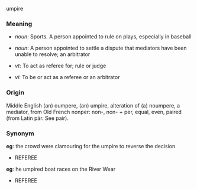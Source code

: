 umpire
### Meaning
+ _noun_: Sports. A person appointed to rule on plays, especially in baseball
+ _noun_: A person appointed to settle a dispute that mediators have been unable to resolve; an arbitrator

+ _vt_: To act as referee for; rule or judge
+ _vi_: To be or act as a referee or an arbitrator

### Origin

Middle English (an) oumpere, (an) umpire, alteration of (a) noumpere, a mediator, from Old French nonper: non-, non- + per, equal, even, paired (from Latin pār. See pair).

### Synonym

__eg__: the crowd were clamouring for the umpire to reverse the decision

+ REFEREE

__eg__: he umpired boat races on the River Wear

+ REFEREE


